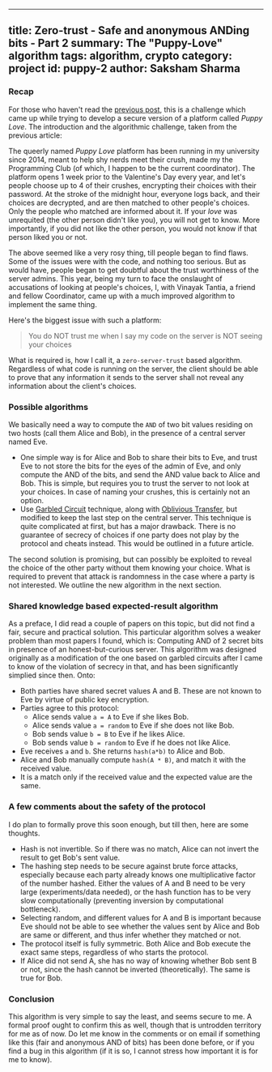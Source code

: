 ------
title: Zero-trust - Safe and anonymous ANDing bits - Part 2
summary: The "Puppy-Love" algorithm
tags: algorithm, crypto
category: project
id: puppy-2
author: Saksham Sharma
------

<!-- <script type="text/x-mathjax-config"> -->
<!-- MathJax.Hub.Config({ -->
<!--   tex2jax: {inlineMath: [['$','$'], ['\\(','\\)']]} -->
<!-- }); -->
<!-- </script> -->
<!-- <script type="text/javascript" async -->
<!--   src="https://cdn.mathjax.org/mathjax/latest/MathJax.js?config=TeX-MML-AM_CHTML"> -->
<!-- </script> -->

### Recap
For those who haven't read the [previous post](/2016/10/puppy1/), this is a challenge which came up while trying to develop a secure version of a platform called *Puppy Love*. The introduction and the algorithmic challenge, taken from the previous article:

<!--more-->

The queerly named *Puppy Love* platform has been running in my university since 2014, meant to help shy nerds meet their crush, made my the Programming Club (of which, I happen to be the current coordinator). The platform opens 1 week prior to the Valentine's Day every year, and let's people choose up to 4 of their crushes, encrypting their choices with their password. At the stroke of the midnight hour, everyone logs back, and their choices are decrypted, and are then matched to other people's choices. Only the people who matched are informed about it. If your *love* was unrequited (the other person didn't like you), you will not get to know. More importantly, if you did not like the other person, you would not know if that person liked you or not.

The above seemed like a very rosy thing, till people began to find flaws. Some of the issues were with the code, and nothing too serious. But as would have, people began to get doubtful about the trust worthiness of the server admins. This year, being my turn to face the onslaught of accusations of looking at people's choices, I, with Vinayak Tantia, a friend and fellow Coordinator, came up with a much improved algorithm to implement the same thing.

Here's the biggest issue with such a platform:

> You do NOT trust me when I say my code on the server is NOT seeing your choices

What is required is, how I call it, a `zero-server-trust` based algorithm. Regardless of what code is running on the server, the client should be able to prove that any information it sends to the server shall not reveal any information about the client's choices.

### Possible algorithms
We basically need a way to compute the `AND` of two bit values residing on two hosts (call them Alice and Bob), in the presence of a central server named Eve.

* One simple way is for Alice and Bob to share their bits to Eve, and trust Eve to not store the bits for the eyes of the admin of Eve, and only compute the AND of the bits, and send the AND value back to Alice and Bob. This is simple, but requires you to trust the server to not look at your choices. In case of naming your crushes, this is certainly not an option.
* Use [Garbled Circuit](https://en.wikipedia.org/wiki/Garbled\_circuit) technique, along with [Oblivious Transfer](https://en.wikipedia.org/wiki/Oblivious\_transfer), but modified to keep the last step on the central server. This technique is quite complicated at first, but has a major drawback. There is no guarantee of secrecy of choices if one party does not play by the protocol and cheats instead. This would be outlined in a future article.

The second solution is promising, but can possibly be exploited to reveal the choice of the other party without them knowing your choice. What is required to prevent that attack is randomness in the case where a party is not interested. We outline the new algorithm in the next section.

### Shared knowledge based expected-result algorithm
As a preface, I did read a couple of papers on this topic, but did not find a fair, secure and practical solution. This particular algorithm solves a weaker problem than most papers I found, which is: Computing AND of 2 secret bits in presence of an honest-but-curious server. This algorithm was designed originally as a modification of the one based on garbled circuits after I came to know of the violation of secrecy in that, and has been significantly simplied since then. Onto:

* Both parties have shared secret values A and B. These are not known to Eve by virtue of public key encryption.
* Parties agree to this protocol:
  + Alice sends value `a = A` to Eve if she likes Bob.
  + Alice sends value `a = random` to Eve if she does not like Bob.
  + Bob sends value `b = B` to Eve if he likes Alice.
  + Bob sends value `b = random` to Eve if he does not like Alice.
* Eve receives `a` and `b`. She returns `hash(a*b)` to Alice and Bob.
* Alice and Bob manually compute `hash(A * B)`, and match it with the received value.
* It is a match only if the received value and the expected value are the same.

### A few comments about the safety of the protocol
I do plan to formally prove this soon enough, but till then, here are some thoughts.

* Hash is not invertible. So if there was no match, Alice can not invert the result to get Bob's sent value.
* The hashing step needs to be secure against brute force attacks, especially because each party already knows one multiplicative factor of the number hashed. Either the values of A and B need to be very large (experiments/data needed), or the hash function has to be very slow computationally (preventing inversion by computational bottleneck).
* Selecting random, and different values for A and B is important because Eve should not be able to see whether the values sent by Alice and Bob are same or different, and thus infer whether they matched or not.
* The protocol itself is fully symmetric. Both Alice and Bob execute the exact same steps, regardless of who starts the protocol.
* If Alice did not send A, she has no way of knowing whether Bob sent B or not, since the hash cannot be inverted (theoretically). The same is true for Bob.

### Conclusion
This algorithm is very simple to say the least, and seems secure to me. A formal proof ought to confirm this as well, though that is untrodden territory for me as of now. Do let me know in the comments or on email if something like this (fair and anonymous AND of bits) has been done before, or if you find a bug in this algorithm (if it is so, I cannot stress how important it is for me to know).
